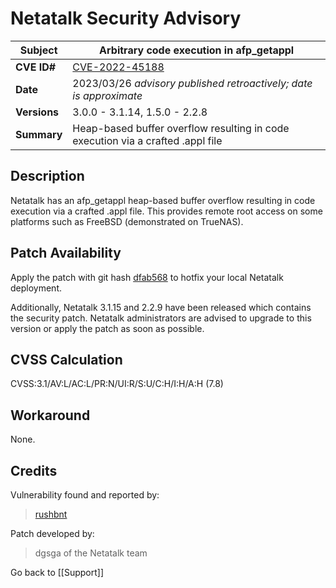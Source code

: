 # Netatalk Security Advisory

| **Subject**  | Arbitrary code execution in afp_getappl |
| ------------ | -------------------------------------- |
| **CVE ID#**  | [CVE-2022-45188](https://www.cve.org/CVERecord?id=CVE-2022-45188) |
| **Date**     | 2023/03/26 *advisory published retroactively; date is approximate* |
| **Versions** | 3.0.0 - 3.1.14, 1.5.0 - 2.2.8 |
| **Summary**  | Heap-based buffer overflow resulting in code execution via a crafted .appl file |

## Description

Netatalk has an afp_getappl heap-based buffer overflow resulting in code
execution via a crafted .appl file. This provides remote root access on
some platforms such as FreeBSD (demonstrated on TrueNAS).

## Patch Availability

Apply the patch with git hash
[dfab568](https://github.com/Netatalk/netatalk/commit/dfab56846e8f454fe0548347ae6437bd12a05925.diff)
to hotfix your local Netatalk deployment.

Additionally, Netatalk 3.1.15 and 2.2.9 have been released which
contains the security patch. Netatalk administrators are advised to
upgrade to this version or apply the patch as soon as possible.

## CVSS Calculation

CVSS:3.1/AV:L/AC:L/PR:N/UI:R/S:U/C:H/I:H/A:H (7.8)

## Workaround

None.

## Credits

Vulnerability found and reported by:

> [rushbnt](https://rushbnt.github.io/bug%20analysis/netatalk-0day/)

Patch developed by:

> dgsga of the Netatalk team

Go back to [[Support]]
